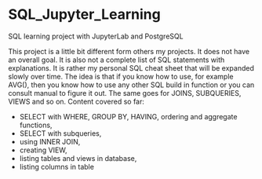# SQL_Jupyter_Learning
 SQL learning project with JupyterLab and PostgreSQL
 
 This project is a little bit different form others my projects. It does not have an overall goal. It is also not a complete list of SQL statements with explanations. It is rather my personal SQL cheat sheet that will be expanded slowly over time. The idea is that if you know how to use, for example AVG(), then you know how to use any other SQL build in function or you can consult manual to figure it out. The same goes for JOINS, SUBQUERIES, VIEWS and so on. 
Content covered so far:
-	SELECT with WHERE, GROUP BY, HAVING, ordering and aggregate functions,
-	SELECT with subqueries,
-	using INNER JOIN,
-	creating VIEW,
-	listing tables and views in database,
-	listing columns in table


